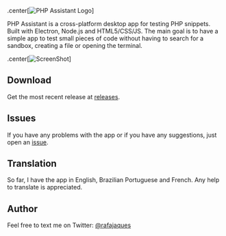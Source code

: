 .center[![PHP Assistant Logo](https://raw.githubusercontent.com/rafajaques/php-assistant/master/gfx/readme/logo.png)]

PHP Assistant is a cross-platform desktop app for testing PHP snippets.
Built with Electron, Node.js and HTML5/CSS/JS.
The main goal is to have a simple app to test small pieces of code without having to search for a sandbox, creating a file or opening the terminal.

.center[![ScreenShot](https://raw.githubusercontent.com/rafajaques/php-assistant/master/gfx/readme/screenshot.png)]

## Download

Get the most recent release at [releases](https://github.com/rafajaques/php-assistant/releases).

## Issues

If you have any problems with the app or if you have any suggestions, just open an [issue](https://github.com/rafajaques/php-assistant/issues).

## Translation

So far, I have the app in English, Brazilian Portuguese and French. Any help to translate is appreciated.

## Author

Feel free to text me on Twitter: [@rafajaques](https://twitter.com/rafajaques)
